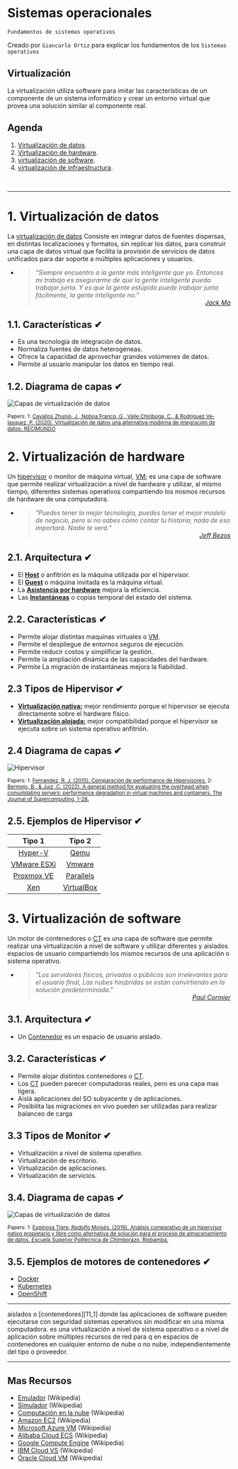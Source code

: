 # Sistemas operacionales
<p><code>Fundamentos de sistemas operativos</code></p>
<p>Creado por <code>Giancarlo Ortiz</code> para explicar los fundamentos de los <code>Sistemas operativos</code></p>

## Virtualización
La virtualización utiliza software para imitar las características de un componente de un sistema informático y crear un entorno virtual que provea una solución similar al componente real.

## Agenda
1. [Virtualización de datos](#1-virtualización-de-datos).
1. [Virtualización de hardware](#2-virtualización-de-hardware).
1. [virtualización de software](#3-contenerización).
1. [virtualización de infraestructura](#4-contenerización).

<br>

---
# 1. Virtualización de datos
La [virtualización de datos][1_0] Consiste en integrar datos de fuentes dispersas, en distintas localizaciones y formatos, sin replicar los datos, para construir una capa de datos virtual que facilita la provisión de servicios de datos unificados para dar soporte a múltiples aplicaciones y usuarios.

* ><i>"Siempre encuentro a la gente más inteligente que yo. Entonces mi trabajo es asegurarme de que la gente inteligente pueda trabajar junta. Y es que la gente estúpida puede trabajar junta fácilmente, la gente inteligente no."</i><br>
<cite style="display:block; text-align: right">[Jack Ma](https://es.wikipedia.org/wiki/Jack_Ma)</cite>

[1_0]:https://es.wikipedia.org/wiki/Virtualizaci%C3%B3n_de_datos


## 1.1. Características ✔
* Es una tecnología de integración de datos.
* Normaliza fuentes de datos heterogéneas.
* Ofrece la capacidad de aprovechar grandes volúmenes de datos.
* Permite al usuario manipular los datos en tiempo real.


## 1.2. Diagrama de capas ✔
![Capas de virtualización de datos](img/data-virtualization.svg "Fuentes de datos heterogéneas")

<small>Papers: 
1: [Cevallos Zhunio, J., Noboa Franco, G., Valle Chiriboga, C., & Rodriguez Ve-
lasquez, P. (2020). Virtualización de datos una alternativa moderna de integración de datos. RECIMUNDO](https://dialnet.unirioja.es/descarga/articulo/7591598.pdf)
</small>


# 2. Virtualización de hardware
Un [hipervisor][2_0] o monitor de máquina virtual, [VM][2_1]; es una capa de software que permite realizar virtualización a nivel de hardware y utilizar, al mismo tiempo, diferentes sistemas operativos compartiendo los mismos recursos de hardware de una computadora.

* ><i>"Puedes tener la mejor tecnología, puedes tener el mejor modelo de negocio, pero si no sabes cómo contar tu historia; nada de eso importará. Nadie te verá."</i><br>
<cite style="display:block; text-align: right">[Jeff Bezos](https://es.wikipedia.org/wiki/Jeff_Bezos)</cite>

[2_0]:https://es.wikipedia.org/wiki/Hipervisor
[2_1]:https://es.wikipedia.org/wiki/M%C3%A1quina_virtual


## 2.1. Arquitectura ✔
* El [__Host__][21_1] o anfitrión es la máquina utilizada por el hipervisor.
* El [__Guest__][21_1] o máquina invitada es la máquina virtual.
* La [__Asistencia por hardware__][21_3] mejora la eficiencia.
* Las [__Instantáneas__][21_4] o copias temporal del estado del sistema.

[21_1]:https://es.wikipedia.org/wiki/Host
[21_2]:https://es.wikipedia.org/wiki/M%C3%A1quina_virtual
[21_3]:https://es.wikipedia.org/wiki/Virtualizaci%C3%B3n_x86#Soporte_hardware
[21_4]:https://es.wikipedia.org/wiki/Copia_instant%C3%A1nea_de_volumen


## 2.2. Características ✔
* Permite alojar distintas maquinas virtuales o [VM][2_1].
* Permite el despliegue de entornos seguros de ejecución.
* Permite reducir costos y simplificar la gestión.
* Permite la ampliación dinámica de las capacidades del hardware.
* Permite La migración de instantáneas mejora la fiabilidad. 


## 2.3 Tipos de Hipervisor ✔
* [__Virtualización nativa:__][22_1] mejor rendimiento porque el hipervisor se ejecuta directamente sobre el hardware físico.
* [__Virtualización alojada:__][22_2] mejor compatibilidad porque el hipervisor se ejecuta sobre un sistema operativo anfitrión.

[22_1]:https://es.wikipedia.org/wiki/Hipervisor#Hipervisor_tipo_1
[22_2]:https://es.wikipedia.org/wiki/Hipervisor#Hipervisor_tipo_2

## 2.4 Diagrama de capas ✔
![Hipervisor](img/type-hypervisors.svg "Tipos de hipervisores")

<small>Papers: 
1: [Fernandez, R. J. (2015). Comparación de performance de Hipervisores.](https://rdu.iua.edu.ar/bitstream/123456789/629/1/TF_Rodrigo%20Fernandez.pdf)
2: [Bermejo, B., & Juiz, C. (2022). A general method for evaluating the overhead when consolidating servers: performance degradation in virtual machines and containers. The Journal of Supercomputing, 1-28.](https://link.springer.com/content/pdf/10.1007/s11227-022-04318-5.pdf)
</small>


## 2.5. Ejemplos de Hipervisor ✔
| Tipo 1 | Tipo 2 |
|:---:|:---:|
| [Hyper-V][23_1] | [Qemu][23_2] |
| [VMware ESXi][23_3] | [Vmware][23_4] |
| [Proxmox VE][23_5] | [Parallels][23_6] |
| [Xen][23_7] | [VirtualBox][23_8] |

[23_1]:https://es.wikipedia.org/wiki/Hyper-V
[23_2]:https://en.wikipedia.org/wiki/QEMU
[23_3]:https://en.wikipedia.org/wiki/VMware_ESXi
[23_4]:https://en.wikipedia.org/wiki/VMware_Workstation
[23_5]:https://es.wikipedia.org/wiki/Proxmox_Virtual_Environment
[23_6]:https://en.wikipedia.org/wiki/Parallels_Server_for_Mac
[23_7]:https://es.wikipedia.org/wiki/Xen
[23_8]:https://en.wikipedia.org/wiki/VirtualBox


# 3. Virtualización de software
Un motor de contenedores o [CT][3_0] es una capa de software que permite realizar una virtualización a nivel de software y utilizar diferentes y aislados espacios de usuario compartiendo los mismos recursos de una aplicación o sistema operativo.

* ><i>"Los servidores físicos, privados o públicos son irrelevantes para el usuario final, Las nubes hin¡bridas se están convirtiendo en la solución predeterminada."</i><br>
<cite style="display:block; text-align: right">[Paul Cormier](https://en.wikipedia.org/wiki/Paul_Cormier_(engineer))</cite>

[3_0]:https://es.wikipedia.org/wiki/Hipervisor

## 3.1. Arquitectura ✔
*  Un [Contenedor][3_0] es un espacio de usuario aislado.


## 3.2. Características ✔
* Permite alojar distintos contenedores o [CT][3_0].
* Los [CT][3_0] pueden parecer computadoras reales, pero es una capa mas ligera.
* Aislá aplicaciones del SO subyacente y de aplicaciones.
* Posibilita las migraciones en vivo pueden ser utilizadas para realizar balanceo de carga


## 3.3 Tipos de Monitor ✔
* Virtualización a nivel de sistema operativo.
* Virtualización de escritorio.
* Virtualización de aplicaciones.
* Virtualización de servicios.


## 3.4. Diagrama de capas ✔
![Capas de virtualización de datos](img/type-container-engine.svg  "Fuentes de datos heterogéneas")

<small>Papers: 
1: [Espinosa Tigre, Rodolfo Moisés. (2019). Análisis comparativo de un hipervisor nativo propietario y libre como alternativa de solución para el proceso de almacenamiento de datos. Escuela Superior Politécnica de Chimborazo. Riobamba.](http://dspace.espoch.edu.ec/bitstream/123456789/10832/1/20T01201.pdf)
</small>


## 3.5. Ejemplos de motores de contenedores ✔
* [Docker](https://es.wikipedia.org/wiki/Docker_(software))
* [Kubernetes](https://es.wikipedia.org/wiki/Kubernetes)
* [OpenShift](https://es.wikipedia.org/wiki/OpenShift)


---
aislados o [contenedores][11_1] donde las aplicaciones de software pueden ejecutarse con seguridad 
 sistemas operativos sin modificar en una misma computadora.
es una virtualización a nivel de sistema operativo o a nivel de aplicación sobre múltiples recursos de red para q en espacios de contenedores en cualquier entorno de nube o no nube, independientemente del tipo o proveedor.

---
## Mas Recursos
- [Emulador](https://es.wikipedia.org/wiki/Emulador) (Wikipedia)
- [Simulador](https://es.wikipedia.org/wiki/Simulador) (Wikipedia)
- [Computación en la nube](https://es.wikipedia.org/wiki/Computaci%C3%B3n_en_la_nube) (Wikipedia)
- [Amazon EC2](https://es.wikipedia.org/wiki/Amazon_EC2) (Wikipedia)
- [Microsoft Azure VM](https://es.wikipedia.org/wiki/Microsoft_Azure) (Wikipedia)
- [Alibaba Cloud ECS](https://en.wikipedia.org/wiki/IBM_Cloud) (Wikipedia)
- [Google Compute Engine](https://en.wikipedia.org/wiki/Google_Compute_Engine) (Wikipedia)
- [IBM Cloud VS](https://en.wikipedia.org/wiki/IBM_Cloud) (Wikipedia)
- [Oracle Cloud VM](https://es.wikipedia.org/wiki/Oracle_Cloud) (Wikipedia)